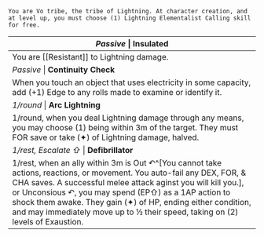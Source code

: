 	You are Vo tribe, the tribe of Lightning. At character creation, and at level up, you must choose (1) Lightning Elementalist Calling skill for free.

| *Passive* \| **Insulated**                                                                                                                                                                                                                                                                                                                                                                        |
| ------------------------------------------------------------------------------------------------------------------------------------------------------------------------------------------------------------------------------------------------------------------------------------------------------------------------------------------------------------------------------------------------- |
| You are [[Resistant]] to Lightning damage.                                                                                                                                                                                                                                                                                                                                                        |
| *Passive* \| **Continuity Check**                                                                                                                                                                                                                                                                                                                                                                 |
| When you touch an object that uses electricity in some capacity, add (+1) Edge to any rolls made to examine or identify it.                                                                                                                                                                                                                                                                       |
| *1/round* \| **Arc Lightning**                                                                                                                                                                                                                                                                                                                                                                    |
| 1/round, when you deal Lightning damage through any means, you may choose (1) being within 3m of the target. They must FOR save or take (✦) of Lightning damage, halved.                                                                                                                                                                                                                          |
| *1/rest, Escalate ⇧* \| **Defibrillator**                                                                                                                                                                                                                                                                                                                                                         |
| 1/rest, when an ally within 3m is Out ↶^[You cannot take actions, reactions, or movement. You auto-fail any DEX, FOR, & CHA saves. A successful melee attack aginst you will kill you.], or Unconsious ↶, you may spend (EP⇧) as a 1AP action to shock them awake. They gain (✦) of HP, ending either condition, and may immediately move up to ½ their speed, taking on (2) levels of Exaustion. |
